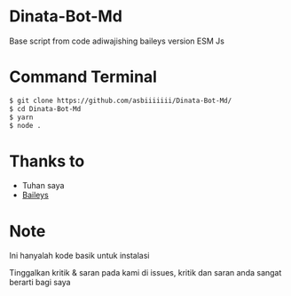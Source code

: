 # Dinata-Bot-Md
Base script from code adiwajishing baileys version ESM Js

# Command Terminal
```bash
$ git clone https://github.com/asbiiiiiii/Dinata-Bot-Md/
$ cd Dinata-Bot-Md
$ yarn
$ node .
```

# Thanks to 
- Tuhan saya
- [Baileys](https://github.com/adiwajshing/baileys)

# Note 
Ini hanyalah kode basik untuk instalasi

Tinggalkan kritik & saran pada kami di issues, kritik dan saran anda sangat berarti bagi saya
